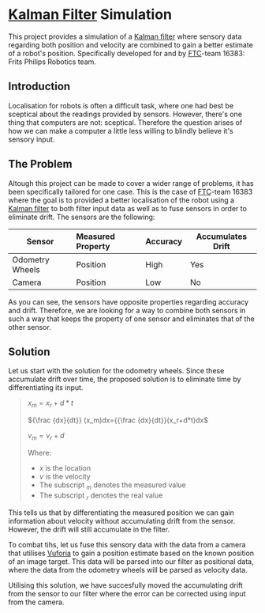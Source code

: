
# [Kalman Filter] Simulation
This project provides a simulation of a [Kalman filter] where sensory data regarding both position and velocity are combined to gain a better estimate of a robot's position. Specifically developed for and by [FTC]-team 16383: Frits Philips Robotics team.

## Introduction

Localisation for robots is often a difficult task, where one had best be sceptical about the readings provided by sensors. However, there's one thing that computers are not: sceptical. Therefore the question arises of how we can make a computer a little less willing to blindly believe it's sensory input.

## The Problem
Altough this project can be made to cover a wider range of problems, it has been specifically tailored for one case. This is the case of [FTC]-team 16383 where the goal is to provided a better localisation of the robot using a [Kalman filter] to both filter input data as well as to fuse sensors in order to eliminate drift. The sensors are the following:

| Sensor           | Measured Property | Accuracy  | Accumulates Drift |
| ---------------- |:----------------- | ----------- | --------------|
| Odometry Wheels  | Position |  High | Yes |
| Camera           | Position      |  Low | No |

As you can see, the sensors have opposite properties regarding accuracy and drift. Therefore, we are looking for a way to combine both sensors in such a way that keeps the property of one sensor and eliminates that of the other sensor.

## Solution
Let us start with the solution for the odometry wheels. Since these accumulate drift over time, the proposed solution is to eliminate time by differentiating its input.

>$x_m = {x_r+d*t}$
>
>${\frac {dx}{dt}}  (x_m)dx={{\frac {dx}{dt}}(x_r+d*t)dx$
>
>$v_m = {v_r+d}$
>
>Where:
>* $x$ is the location
>* $v$ is the velocity
>* The subscript $_m$ denotes the measured value
>* The subscript $_r$ denotes the real value

This tells us that by differentiating the measured position we can gain information about velocity without accumulating drift from the sensor. However, the drift will still accumulate in the filter. 

To combat tihs, let us fuse this sensory data with the data from a camera that utilises [Vuforia] to gain a position estimate based on the known position of an image target. This data will be parsed into our filter as positional data, where the data from the odometry wheels will be parsed as velocity data.

Utilising this solution, we have succesfully moved the accumulating drift from the sensor to our filter where the error can be corrected using input from the camera.

[FTC]: https://www.firstinspires.org/robotics/ftc
[Kalman Filter]: https://en.wikipedia.org/wiki/Kalman_filter
[Vuforia]: https://www.google.com/search?q=vuforia&oq=vuforia&aqs=chrome.0.69i59l2j35i39j0i512l2j69i60l3.1484j0j7&sourceid=chrome&ie=UTF-8
